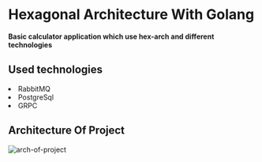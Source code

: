 # Hexagonal Architecture With Golang

<b>Basic calculator application which use hex-arch and different technologies</b>


## Used technologies
<li>
RabbitMQ
</li>
<li>
PostgreSql
</li>
<li>
GRPC
</li>

## Architecture Of Project
![arch-of-project](https://user-images.githubusercontent.com/119076669/228240028-b33f5374-34ea-4904-8bbe-eea2b86bf71f.png)
